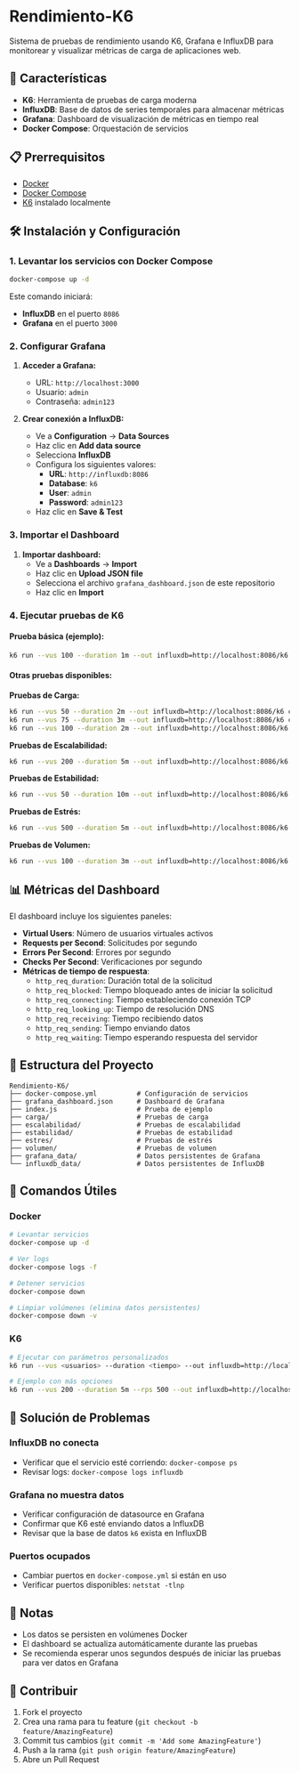 # Rendimiento-K6

Sistema de pruebas de rendimiento usando K6, Grafana e InfluxDB para monitorear y visualizar métricas de carga de aplicaciones web.

## 🚀 Características

- **K6**: Herramienta de pruebas de carga moderna
- **InfluxDB**: Base de datos de series temporales para almacenar métricas
- **Grafana**: Dashboard de visualización de métricas en tiempo real
- **Docker Compose**: Orquestación de servicios

## 📋 Prerrequisitos

- [Docker](https://www.docker.com/get-started)
- [Docker Compose](https://docs.docker.com/compose/install/)
- [K6](https://k6.io/docs/get-started/installation/) instalado localmente

## 🛠️ Instalación y Configuración

### 1. Levantar los servicios con Docker Compose

```bash
docker-compose up -d
```

Este comando iniciará:
- **InfluxDB** en el puerto `8086`
- **Grafana** en el puerto `3000`

### 2. Configurar Grafana

1. **Acceder a Grafana:**
   - URL: `http://localhost:3000`
   - Usuario: `admin`
   - Contraseña: `admin123`

2. **Crear conexión a InfluxDB:**
   - Ve a **Configuration** → **Data Sources**
   - Haz clic en **Add data source**
   - Selecciona **InfluxDB**
   - Configura los siguientes valores:
     - **URL**: `http://influxdb:8086`
     - **Database**: `k6`
     - **User**: `admin`
     - **Password**: `admin123`
   - Haz clic en **Save & Test**

### 3. Importar el Dashboard

1. **Importar dashboard:**
   - Ve a **Dashboards** → **Import**
   - Haz clic en **Upload JSON file**
   - Selecciona el archivo `grafana_dashboard.json` de este repositorio
   - Haz clic en **Import**

### 4. Ejecutar pruebas de K6

#### Prueba básica (ejemplo):
```bash
k6 run --vus 100 --duration 1m --out influxdb=http://localhost:8086/k6 index.js
```

#### Otras pruebas disponibles:

**Pruebas de Carga:**
```bash
k6 run --vus 50 --duration 2m --out influxdb=http://localhost:8086/k6 carga/home-test.js
k6 run --vus 75 --duration 3m --out influxdb=http://localhost:8086/k6 carga/instructor_cursos.js
k6 run --vus 100 --duration 2m --out influxdb=http://localhost:8086/k6 carga/RF1.js
```

**Pruebas de Escalabilidad:**
```bash
k6 run --vus 200 --duration 5m --out influxdb=http://localhost:8086/k6 escalabilidad/test1.js
```

**Pruebas de Estabilidad:**
```bash
k6 run --vus 50 --duration 10m --out influxdb=http://localhost:8086/k6 estabilidad/test_stabiliti.js
```

**Pruebas de Estrés:**
```bash
k6 run --vus 500 --duration 5m --out influxdb=http://localhost:8086/k6 estres/test1.js
```

**Pruebas de Volumen:**
```bash
k6 run --vus 100 --duration 3m --out influxdb=http://localhost:8086/k6 volumen/volume-test.js
```

## 📊 Métricas del Dashboard

El dashboard incluye los siguientes paneles:

- **Virtual Users**: Número de usuarios virtuales activos
- **Requests per Second**: Solicitudes por segundo
- **Errors Per Second**: Errores por segundo
- **Checks Per Second**: Verificaciones por segundo
- **Métricas de tiempo de respuesta**:
  - `http_req_duration`: Duración total de la solicitud
  - `http_req_blocked`: Tiempo bloqueado antes de iniciar la solicitud
  - `http_req_connecting`: Tiempo estableciendo conexión TCP
  - `http_req_looking_up`: Tiempo de resolución DNS
  - `http_req_receiving`: Tiempo recibiendo datos
  - `http_req_sending`: Tiempo enviando datos
  - `http_req_waiting`: Tiempo esperando respuesta del servidor

## 📁 Estructura del Proyecto

```
Rendimiento-K6/
├── docker-compose.yml          # Configuración de servicios
├── grafana_dashboard.json      # Dashboard de Grafana
├── index.js                    # Prueba de ejemplo
├── carga/                      # Pruebas de carga
├── escalabilidad/              # Pruebas de escalabilidad
├── estabilidad/                # Pruebas de estabilidad
├── estres/                     # Pruebas de estrés
├── volumen/                    # Pruebas de volumen
├── grafana_data/               # Datos persistentes de Grafana
└── influxdb_data/              # Datos persistentes de InfluxDB
```

## 🔧 Comandos Útiles

### Docker
```bash
# Levantar servicios
docker-compose up -d

# Ver logs
docker-compose logs -f

# Detener servicios
docker-compose down

# Limpiar volúmenes (elimina datos persistentes)
docker-compose down -v
```

### K6
```bash
# Ejecutar con parámetros personalizados
k6 run --vus <usuarios> --duration <tiempo> --out influxdb=http://localhost:8086/k6 <script.js>

# Ejemplo con más opciones
k6 run --vus 200 --duration 5m --rps 500 --out influxdb=http://localhost:8086/k6 index.js
```

## 🐛 Solución de Problemas

### InfluxDB no conecta
- Verificar que el servicio esté corriendo: `docker-compose ps`
- Revisar logs: `docker-compose logs influxdb`

### Grafana no muestra datos
- Verificar configuración de datasource en Grafana
- Confirmar que K6 esté enviando datos a InfluxDB
- Revisar que la base de datos `k6` exista en InfluxDB

### Puertos ocupados
- Cambiar puertos en `docker-compose.yml` si están en uso
- Verificar puertos disponibles: `netstat -tlnp`

## 📝 Notas

- Los datos se persisten en volúmenes Docker
- El dashboard se actualiza automáticamente durante las pruebas
- Se recomienda esperar unos segundos después de iniciar las pruebas para ver datos en Grafana

## 🤝 Contribuir

1. Fork el proyecto
2. Crea una rama para tu feature (`git checkout -b feature/AmazingFeature`)
3. Commit tus cambios (`git commit -m 'Add some AmazingFeature'`)
4. Push a la rama (`git push origin feature/AmazingFeature`)
5. Abre un Pull Request